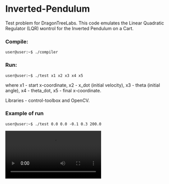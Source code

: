 # Inverted-Pendulum
Test problem for DragonTreeLabs. This code emulates the Linear Quadratic Regulator (LQR) мontrol for the Inverted Pendulum on a Cart. 

### Compile:
```console
user@user:~$ ./compiler
```

### Run:
```console
user@user:~$ ./test x1 x2 x3 x4 x5
```
where x1 - start x-coordinate, x2 - x_dot (initial velocity), x3 - theta (initial angle), x4 - theta_dot, x5 - final x-coordinate.

Libraries - control-toolbox and OpenCV.
### Example of run
```console
user@user:~$ ./test 0.0 0.0 -0.1 0.3 200.0
```
<video src="https://user-images.githubusercontent.com/31621941/174028000-120f80ef-7da2-4421-8683-8db3146b6555.mov" controls="controls" style="max-width: 730px;">
</video>

<!-- https://user-images.githubusercontent.com/31621941/174028000-120f80ef-7da2-4421-8683-8db3146b6555.mov -->


<!-- <video width="320" height="240" controls>
  <source src="https://user-images.githubusercontent.com/31621941/174028000-120f80ef-7da2-4421-8683-8db3146b6555.mov" type="video/mp4">
</video>
 -->
